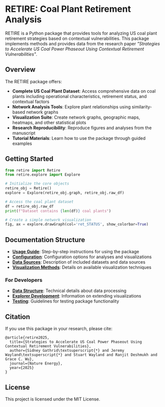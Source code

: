 # RETIRE: Coal Plant Retirement Analysis

RETIRE is a Python package that provides tools for analyzing US coal plant retirement strategies based on contextual vulnerabilities. This package implements methods and provides data from the research paper _"Strategies to Accelerate US Coal Power Phaseout Using Contextual Retirement Vulnerabilities"_.

## Overview

The RETIRE package offers:

- **Complete US Coal Plant Dataset**: Access comprehensive data on coal plants including operational characteristics, retirement status, and contextual factors
- **Network Analysis Tools**: Explore plant relationships using similarity-based network graphs
- **Visualization Suite**: Create network graphs, geographic maps, heatmaps, and other statistical plots
- **Research Reproducibility**: Reproduce figures and analyses from the manuscript
- **Tutorial Materials**: Learn how to use the package through guided examples

## Getting Started

```python
from retire import Retire
from retire.explore import Explore

# Initialize the core objects
retire_obj = Retire()
explore = Explore(retire_obj.graph, retire_obj.raw_df)

# Access the coal plant dataset
df = retire_obj.raw_df
print(f"Dataset contains {len(df)} coal plants")

# Create a simple network visualization
fig, ax = explore.drawGraph(col='ret_STATUS', show_colorbar=True)
```

## Documentation Structure

- [**Usage Guide**](usage_guide.md): Step-by-step instructions for using the package
- [**Configuration**](configuration.md): Configuration options for analyses and visualizations
- [**Data Sources**](data_sources.md): Description of included datasets and data sources
- [**Visualization Methods**](visualization_methods.md): Details on available visualization techniques

### For Developers

- [**Data Structure**](development/data.md): Technical details about data processing
- [**Explorer Development**](development/explorer.md): Information on extending visualizations
- [**Testing**](development/testing.md): Guidelines for testing package functionality

## Citation

If you use this package in your research, please cite:

```
@article{retire2025,
  title={Strategies to Accelerate US Coal Power Phaseout Using Contextual Retirement Vulnerabilities},
  author={Sidney Gathrid\textsuperscript{*} and Jeremy Wayland\textsuperscript{*} and Stuart Wayland and Ranjit Deshmukh and Grace C. Wu},
  journal={Nature Energy},
  year={2025}
}
```

## License

This project is licensed under the MIT License.
